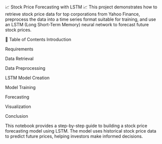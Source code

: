 📈 Stock Price Forecasting with LSTM 📈
This project demonstrates how to retrieve stock price data for top corporations from Yahoo Finance, preprocess the data into a time series format suitable for training, and use an LSTM (Long Short-Term Memory) neural network to forecast future stock prices.

📂 Table of Contents
Introduction

Requirements

Data Retrieval

Data Preprocessing

LSTM Model Creation

Model Training

Forecasting

Visualization

Conclusion

This notebook provides a step-by-step guide to building a stock price forecasting model using LSTM. The model uses historical stock price data to predict future prices, helping investors make informed decisions.
